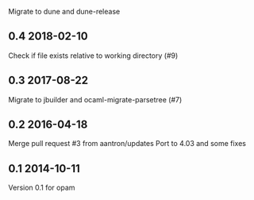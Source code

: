 Migrate to dune and dune-release

0.4 2018-02-10
---------------------------------

Check if file exists relative to working directory (#9)


0.3 2017-08-22
---------------------------------

Migrate to jbuilder and ocaml-migrate-parsetree (#7)

0.2 2016-04-18
---------------------------------

Merge pull request #3 from aantron/updates
Port to 4.03 and some fixes

0.1 2014-10-11
---------------------------------

Version 0.1 for opam
